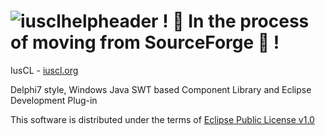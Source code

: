 ![iusclhelpheader](https://cloud.githubusercontent.com/assets/22419675/18888161/dd725ebc-84ff-11e6-99c2-23f8d2e17b41.gif)
! :red_circle: In the process of moving from SourceForge :red_circle: !
=

IusCL - [iuscl.org](http://iuscl.org)

Delphi7 style, Windows Java SWT based Component Library and Eclipse Development Plug-in

This software is distributed under the terms of [Eclipse Public License v1.0](http://www.eclipse.org/org/documents/epl-v10.html)
